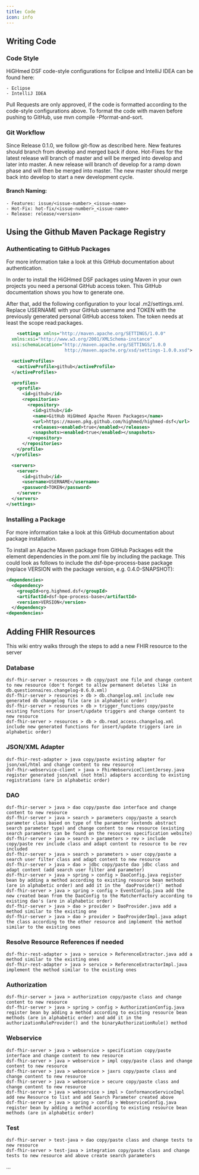 ```yaml
---
title: Code
icon: info
---
```

 
## Writing Code

### Code Style
HiGHmed DSF code-style configurations for Eclipse and IntelliJ IDEA can be found here:

    - Eclipse
    - IntelliJ IDEA

Pull Requests are only approved, if the code is formatted according to the code-style configurations above. To format the code with maven before pushing to GitHub, use mvn compile -Pformat-and-sort.

### Git Workflow
Since Release 0.1.0, we follow git-flow as described here.
New features should branch from develop and merged back if done. Hot-Fixes for the latest release will branch of master and will be merged into develop and later into master. A new release will branch of develop for a ramp down phase and will then be merged into master. The new master should merge back into develop to start a new development cycle.

#### Branch Naming:

    - Features: issue/<issue-number>_<issue-name>
    - Hot-Fix: hot-fix/<issue-number>_<issue-name>
    - Release: release/<version>

## Using the Github Maven Package Registry
### Authenticating to GitHub Packages

For more information take a look at this GitHub documentation about authentication.

In order to install the HiGHmed DSF packages using Maven in your own projects you need a personal GitHub access token. This GitHub documentation shows you how to generate one.

After that, add the following configuration to your local .m2/settings.xml. Replace USERNAME with your GitHub username and TOKEN with the previously generated personal GitHub access token. The token needs at least the scope read:packages.

```xml
    <settings xmlns="http://maven.apache.org/SETTINGS/1.0.0"
  xmlns:xsi="http://www.w3.org/2001/XMLSchema-instance"
  xsi:schemaLocation="http://maven.apache.org/SETTINGS/1.0.0
                      http://maven.apache.org/xsd/settings-1.0.0.xsd">

  <activeProfiles>
    <activeProfile>github</activeProfile>
  </activeProfiles>

  <profiles>
    <profile>
      <id>github</id>
      <repositories>
        <repository>
          <id>github</id>
          <name>GitHub HiGHmed Apache Maven Packages</name>
          <url>https://maven.pkg.github.com/highmed/highmed-dsf</url>
          <releases><enabled>true</enabled></releases>
          <snapshots><enabled>true</enabled></snapshots>
        </repository>
      </repositories>
    </profile>
  </profiles>

  <servers>
    <server>
      <id>github</id>
      <username>USERNAME</username>
      <password>TOKEN</password>
    </server>
  </servers>
</settings>
```
### Installing a Package

For more information take a look at this GitHub documentation about package installation.

To install an Apache Maven package from GitHub Packages edit the element dependencies in the pom.xml file by including the package. This could look as follows to include the dsf-bpe-process-base package (replace VERSION with the package version, e.g. 0.4.0-SNAPSHOT):
```xml
<dependencies>
  <dependency>
    <groupId>org.highmed.dsf</groupId>
    <artifactId>dsf-bpe-process-base</artifactId>
    <version>VERSION</version>
  </dependency>
<dependencies>
```

## Adding FHIR Resources
This wiki entry walks through the steps to add a new FHIR resource to the server
### Database

    dsf-fhir-server > resources > db copy/past one file and change content to new resource (don't forget to allow permanent deletes like in db.questionnaires.changelog-0.6.0.xml)
    dsf-fhir-server > resources > db > db.changelog.xml include new generated db changelog file (are in alphabetic order)
    dsf-fhir-server > resources > db > trigger_functions copy/paste existing functions for insert/update triggers and change content to new resource
    dsf-fhir-server > resources > db > db.read_access.changelog.xml include new generated functions for insert/update triggers (are in alphabetic order)

### JSON/XML Adapter

    dsf-fhir-rest-adapter > java copy/paste existing adapter for json/xml/html and change content to new resource
    dsf-fhir-webservice-client > java > FhirWebserviceClientJersey.java register generated json/xml (not html) adapters according to existing registrations (are in alphabetic order)

### DAO

    dsf-fhir-server > java > dao copy/paste dao interface and change content to new resource
    dsf-fhir-server > java > search > parameters copy/paste a search parameter class based on type of the parameter (extends abstract search parameter type) and change content to new resource (existing search parameters can be found on the resources specification website)
    dsf-fhir-server > java > search > parameters > rev > include copy/paste rev include class and adapt content to resource to be rev included
    dsf-fhir-server > java > search > parameters > user copy/paste a search user filter class and adapt content to new resource
    dsf-fhir-server > java > dao > jdbc copy/paste dao jdbc class and adapt content (add search user filter and parameter)
    dsf-fhir-server > java > spring > config > DaoConfig.java register bean by adding a method according to existing resource bean methods (are in alphabetic order) and add it in the `daoProvider()´ method
    dsf-fhir-server > java > spring > config > EventConfig.java add the new created bean from the DaoConfig to the MatcherFactory according to existing dao's (are in alphabetic order)
    dsf-fhir-server > java > dao > provider > DaoProvider.java add a method similar to the existing one
    dsf-fhir-server > java > dao > provider > DaoProviderImpl.java adapt the class according to the other resource and implement the method similar to the existing ones

### Resolve Resource References if needed

    dsf-fhir-rest-adapter > java > service > ReferenceExtractor.java add a method similar to the existing ones
    dsf-fhir-rest-adapter > java > service > ReferenceExtractorImpl.java implement the method similar to the existing ones

### Authorization

    dsf-fhir-server > java > authorization copy/paste class and change content to new resource
    dsf-fhir-server > java > spring > config > AuthorizationConfig.java register bean by adding a method according to existing resource bean methods (are in alphabetic order) and add it in the authorizationRuleProvider() and the binaryAuthorizationRule() method

### Webservice

    dsf-fhir-server > java > webservice > specification copy/paste interface and change content to new resource
    dsf-fhir-server > java > webservice > impl copy/paste class and change content to new resource
    dsf-fhir-server > java > webservice > jaxrs copy/paste class and change content to new resource
    dsf-fhir-server > java > webservice > secure copy/paste class and change content to new resource
    dsf-fhir-server > java > webservice > impl > ConformanceServiceImpl add new Resource to list and add Search Parameter created above
    dsf-fhir-server > java > spring > config > WebserviceConfig.java register bean by adding a method according to existing resource bean methods (are in alphabetic order)

### Test

    dsf-fhir-server > test-java > dao copy/paste class and change tests to new resource
    dsf-fhir-server > test-java > integration copy/paste class and change tests to new resource and above create search parameters

...